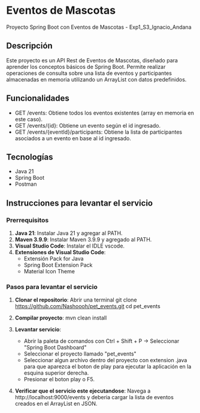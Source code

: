 # Eventos de Mascotas
Proyecto Spring Boot con Eventos de Mascotas - Exp1_S3_Ignacio_Andana

## Descripción
Este proyecto es un API Rest de Eventos de Mascotas, diseñado para aprender los conceptos básicos de Spring Boot. Permite realizar operaciones de consulta sobre una lista de eventos y participantes almacenadas en memoria utilizando un ArrayList con datos predefinidos.

## Funcionalidades
- GET /events: Obtiene todos los eventos existentes (array en memoria en este caso).
- GET /events/{id}: Obtiene un evento según el id ingresado.
- GET /events/{eventId}/participants: Obtiene la lista de participantes asociados a un evento en base al id ingresado.

## Tecnologías
- Java 21
- Spring Boot
- Postman

## Instrucciones para levantar el servicio

### Prerrequisitos
1. **Java 21**: Instalar Java 21 y agregar al PATH.
2. **Maven 3.9.9**: Instalar Maven 3.9.9 y agregado al PATH.
3. **Visual Studio Code**: Instalar el IDLE vscode.
4. **Extensiones de Visual Studio Code**:
   - Extensión Pack for Java
   - Spring Boot Extension Pack
   - Material Icon Theme

### Pasos para levantar el servicio

1. **Clonar el repositorio**:
   Abrir una terminal 
   git clone https://github.com/Nashoooh/pet_events.git
   cd pet_events

2. **Compilar proyecto**:
    mvn clean install

3. **Levantar servicio**:
    - Abrir la paleta de comandos con Ctrl + Shift + P -> Seleccionar "Spring Boot Dashboard"
    - Seleccionar el proyecto llamado "pet_events"
    - Seleccionar algun archivo dentro del proyecto con extension .java para que aparezca el boton de play para ejecutar la aplicación en la esquina superior derecha.
    - Presionar el boton play o F5.

4. **Verificar que el servicio este ejecutandose**:
    Navega a http://localhost:9000/events y deberia cargar la lista de eventos creados en el ArrayList en JSON.
